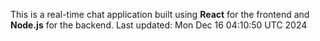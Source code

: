 This is a real-time chat application built using **React** for the frontend and **Node.js** for the backend.
Last updated: Mon Dec 16 04:10:50 UTC 2024
